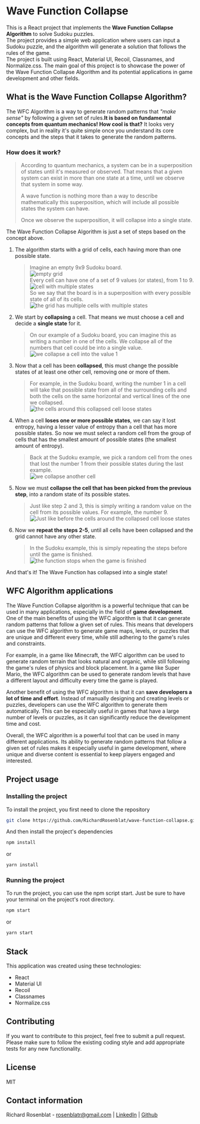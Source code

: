 # Wave Function Collapse

This is a React project that implements the **Wave Function Collapse Algorithm** to solve Sudoku puzzles.  
The project provides a simple web application where users can input a Sudoku puzzle, and the algorithm will generate a solution that follows the rules of the game.  
The project is built using React, Material UI, Recoil, Classnames, and Normalize.css. The main goal of this project is to showcase the power of the Wave Function Collapse Algorithm and its potential applications in game development and other fields.

## What is the Wave Function Collapse Algorithm?

The WFC Algorithm is a way to generate random patterns that *"make sense"* by following a given set of rules.**It is based on fundamental concepts from quantum mechanics! How cool is that?**
It looks very complex, but in reality it's quite simple once you understand its core concepts and the steps that it takes to generate the random patterns.

### How does it work?

> According to quantum mechanics, a system can be in a superposition of states until it's measured or observed. That means that a given system can exist in more than one state at a time, until we observe that system in some way.
>
>
> A wave function is nothing more than a way to describe mathematically this superposition, which will include all possible states the system can have.
>
> Once we observe the superposition, it will collapse into a single state.
>

The Wave Function Collapse Algorithm is just a set of steps based on the concept above.

1. The algorithm starts with a grid of cells, each having more than one possible state.  
  
    > Imagine an empty 9x9 Sudoku board.  
    >  ![empty grid](https://github.com/RichardRosenblat/wave-function-collapse/blob/main/github_assets/1.png?raw=true)  
    > Every cell can have one of a set of 9 values (or states), from 1 to 9.  
    > ![cell with multiple states](https://github.com/RichardRosenblat/wave-function-collapse/blob/main/github_assets/2.png?raw=true)  
    > So we say that the board is in a superposition with every possible state of all of its cells.  
    > ![the grid has multiple cells with multiple states](https://github.com/RichardRosenblat/wave-function-collapse/blob/main/github_assets/3.png?raw=true)  
    >

2. We start by **collapsing** a cell. That means we must choose a cell and decide a **single state** for it.  

    > On our example of a Sudoku board, you can imagine this as writing a number in one of the cells. We collapse all of the numbers that cell could be into a single value.  
    > ![we collapse a cell into the value 1](https://github.com/RichardRosenblat/wave-function-collapse/blob/main/github_assets/4.png?raw=true)  
    >
3. Now that a cell has been **collapsed**, this must change the possible states of at least one other cell, removing one or more of them.  

    > For example, in the Sudoku board, writing the number 1 in a cell will take that possible state from all of the surrounding cells and both the cells on the same horizontal and vertical lines of the one we collapsed.  
    > ![the cells around this collapsed cell loose states](https://github.com/RichardRosenblat/wave-function-collapse/blob/main/github_assets/5.png?raw=true)  
    >
4. When a cell **loses one or more possible states**, we can say it lost entropy, having a lesser value of entropy than a cell that has more possible states. So now we must select a random cell from the group of cells that has the smallest amount of possible states (the smallest amount of entropy).  

    > Back at the Sudoku example, we pick a random cell from the ones that lost the number 1 from their possible states during the last example.  
    > ![we collapse another cell](https://github.com/RichardRosenblat/wave-function-collapse/blob/main/github_assets/6.png?raw=true)  
    >
5. Now we must **collapse the cell that has been picked from the previous step**, into a random state of its possible states.  

    > Just like step 2 and 3, this is simply writing a random value on the cell from its possible values. For example, the number 9.  
    > ![Just like before the cells around the collapsed cell loose states](https://github.com/RichardRosenblat/wave-function-collapse/blob/main/github_assets/7.png?raw=true)  
    >
6. Now we **repeat the steps 2-5**, until all cells have been collapsed and the grid cannot have any other state.  

    > In the Sudoku example, this is simply repeating the steps before until the game is finished.  
    >![the function stops when the game is finished](https://github.com/RichardRosenblat/wave-function-collapse/blob/main/github_assets/8.png?raw=true)  
    >

And that's it! The Wave Function has collapsed into a single state!

## WFC Algorithm applications

The Wave Function Collapse algorithm is a powerful technique that can be used in many applications, especially in the field of **game development**. One of the main benefits of using the WFC algorithm is that it can generate random patterns that follow a given set of rules. This means that developers can use the WFC algorithm to generate game maps, levels, or puzzles that are unique and different every time, while still adhering to the game's rules and constraints.

For example, in a game like Minecraft, the WFC algorithm can be used to generate random terrain that looks natural and organic, while still following the game's rules of physics and block placement. In a game like Super Mario, the WFC algorithm can be used to generate random levels that have a different layout and difficulty every time the game is played.

Another benefit of using the WFC algorithm is that it can **save developers a lot of time and effort**. Instead of manually designing and creating levels or puzzles, developers can use the WFC algorithm to generate them automatically. This can be especially useful in games that have a large number of levels or puzzles, as it can significantly reduce the development time and cost.

Overall, the WFC algorithm is a powerful tool that can be used in many different applications. Its ability to generate random patterns that follow a given set of rules makes it especially useful in game development, where unique and diverse content is essential to keep players engaged and interested.

## Project usage

### Installing the project

To install the project, you first need to clone the repository

```bash
git clone https://github.com/RichardRosenblat/wave-function-collapse.git

```

And then install the project's dependencies

```bash
npm install

```

or

```bash
yarn install

```

### Running the project

To run the project, you can use the npm script start. Just be sure to have your terminal on the project's root directory.

```bash
npm start

```

or

```bash
yarn start

```

## Stack

This application was created using these technologies:

- React
- Material UI
- Recoil
- Classnames
- Normalize.css

## Contributing

If you want to contribute to this project, feel free to submit a pull request. Please make sure to follow the existing coding style and add appropriate tests for any new functionality.

## License

MIT

## Contact information

Richard Rosenblat - [rosenblatr@gmail.com](mailto:rosenblatr@gmail.com) | [LinkedIn](https://www.linkedin.com/in/richard-rosenblat/) | [Github](https://github.com/RichardRosenblat)
